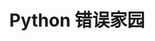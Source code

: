---
category: python
published: false
layout: post
title: Python 错误家园
description: 收集亲历过的python错误及相关解决方法
---